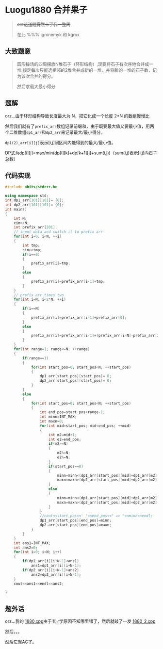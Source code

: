 # Luogu1880 合并果子

> <del>orz这道题竟然卡了我一整周</del>
>
> 在此 %%% igronemyk 和 kgrox

## 大致题意

> 圆形操场的四周摆放N堆石子（环形结构）,现要将石子有次序地合并成一堆.规定每次只能选相邻的2堆合并成新的一堆，并将新的一堆的石子数，记为该次合并的得分。
>
> 然后求最大最小得分

## 题解

orz...由于环形结构导致长度最大为 N，把它化成一个长度 2\*N 的数组慢慢比

然后我们就有了`prefix_arr`数组记录前缀和，由于既要最大值又要最小值，用两个二维数组`dp1_arr`和`dp2_arr`来记录最大/最小得分。

`dp1(2)_arr[i][j]`表示[i,j]闭区间内能得到的最大/最小值。

DP式为dp[i][j]=max/min(dp[i][k]+dp[k+1][j]+sum(i,j))（sum(i,j)表示[i,j]内石子总数）

## 代码实现

```cpp
#include <bits/stdc++.h>

using namespace std;
int dp1_arr[101][101]= {0};
int dp2_arr[101][101]= {0};
int main()
{
    int N;
    cin>>N;
    int prefix_arr[201];
    // input data and switch it to prefix arr
    for(int i=0; i<N; ++i)
    {
        int tmp;
        cin>>tmp;
        if(i==0)
        {
            prefix_arr[i]=tmp;
        }
        else
        {
            prefix_arr[i]=prefix_arr[i-1]+tmp;
        }
    }
    // prefix arr times two
    for(int i=N; i<2*N; ++i)
    {
        if(i==N)
        {
            prefix_arr[i]=prefix_arr[i-1]+prefix_arr[0];
        }
        else
        {
            prefix_arr[i]=prefix_arr[i-1]+(prefix_arr[i-N]-prefix_arr[i-N-1]);
        }
    }
    for(int range=1; range<=N; ++range)
    {
        if(range==1)
        {
            for(int start_pos=0; start_pos<N; ++start_pos)
            {
                dp1_arr[start_pos][start_pos]= 0;
                dp2_arr[start_pos][start_pos]= 0;
            }
        }
        else
        {
            for(int start_pos=0; start_pos<N; ++start_pos)
            {
                int end_pos=start_pos+range-1;
                int minn=INT_MAX;
                int maxn=0;
                for(int mid=start_pos; mid<end_pos; ++mid)
                {
                    int m2=mid+1;
                    int e2=end_pos;
                    if(m2>=N)
                    {
                        m2%=N;
                        e2%=N;
                    }
                    if(start_pos==0)
                    {
                        minn=minn<(dp1_arr[start_pos][mid]+dp1_arr[m2][e2]+prefix_arr[end_pos])?minn:(dp1_arr[start_pos][mid]+dp1_arr[m2][e2]+prefix_arr[end_pos]);
                        maxn=maxn>(dp2_arr[start_pos][mid]+dp2_arr[m2][e2]+prefix_arr[end_pos])?maxn:(dp2_arr[start_pos][mid]+dp2_arr[m2][e2]+prefix_arr[end_pos]);
                    }
                    else
                    {
                        minn=minn<(dp1_arr[start_pos][mid]+dp1_arr[m2][e2]+prefix_arr[end_pos]-prefix_arr[start_pos-1])?minn:(dp1_arr[start_pos][mid]+dp1_arr[m2][e2]+prefix_arr[end_pos]-prefix_arr[start_pos-1]);
                        maxn=maxn>(dp2_arr[start_pos][mid]+dp2_arr[m2][e2]+prefix_arr[end_pos]-prefix_arr[start_pos-1])?maxn:(dp2_arr[start_pos][mid]+dp2_arr[m2][e2]+prefix_arr[end_pos]-prefix_arr[start_pos-1]);
                    }
                }
                //cout<<start_pos<<' '<<end_pos<<" => "<<minn<<endl;
                dp1_arr[start_pos][end_pos]=minn;
                dp2_arr[start_pos][end_pos]=maxn;
            }
        }
    }
    int ans1=INT_MAX;
    int ans2=0;
    for(int i=0; i<N; i++)
    {
        if(dp1_arr[i][i+N-1]<ans1)
            ans1=dp1_arr[i][i+N-1];
        if(dp2_arr[i][i+N-1]>ans2)
            ans2=dp2_arr[i][i+N-1];
    }
    cout<<ans1<<endl<<ans2;

}

```

## 题外话

orz...我的 [1880.cpp](https://github.com/billchenchina/cppcodes/blob/master/luogu/1880.cpp)由于玄♂学原因不知哪里错了，然后就敲了一发 [1880_2.cpp](https://github.com/billchenchina/cppcodes/blob/master/luogu/1880_2.cpp)

然后。。。

然后它就AC了。

